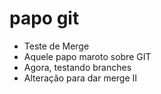 # papo git
* Teste de Merge
* Aquele papo maroto sobre GIT
* Agora, testando branches
* Alteração para dar merge II
